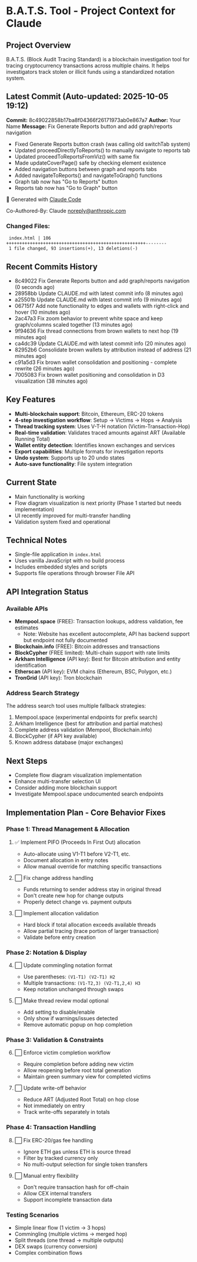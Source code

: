 # B.A.T.S. Tool - Project Context for Claude

## Project Overview
B.A.T.S. (Block Audit Tracing Standard) is a blockchain investigation tool for tracing cryptocurrency transactions across multiple chains. It helps investigators track stolen or illicit funds using a standardized notation system.

## Latest Commit (Auto-updated: 2025-10-05 19:12)

**Commit:** 8c49022858b17ba8f04366f26171973ab0e867a7
**Author:** Your Name
**Message:** Fix Generate Reports button and add graph/reports navigation

- Fixed Generate Reports button crash (was calling old switchTab system)
- Updated proceedDirectlyToReports() to manually navigate to reports tab
- Updated proceedToReportsFromViz() with same fix
- Made updateCoverPage() safe by checking element existence
- Added navigation buttons between graph and reports tabs
- Added navigateToReports() and navigateToGraph() functions
- Graph tab now has "Go to Reports" button
- Reports tab now has "Go to Graph" button

🤖 Generated with [Claude Code](https://claude.com/claude-code)

Co-Authored-By: Claude <noreply@anthropic.com>

### Changed Files:
```
 index.html | 106 +++++++++++++++++++++++++++++++++++++++++++++++++++++--------
 1 file changed, 93 insertions(+), 13 deletions(-)
```

## Recent Commits History

- 8c49022 Fix Generate Reports button and add graph/reports navigation (0 seconds ago)
- 28958bb Update CLAUDE.md with latest commit info (8 minutes ago)
- a25501b Update CLAUDE.md with latest commit info (9 minutes ago)
- 06715f7 Add note functionality to edges and wallets with right-click and hover (10 minutes ago)
- 2ac47a3 Fix zoom behavior to prevent white space and keep graph/columns scaled together (13 minutes ago)
- 9f94636 Fix thread connections from brown wallets to next hop (19 minutes ago)
- ca4dc39 Update CLAUDE.md with latest commit info (20 minutes ago)
- 82952b6 Consolidate brown wallets by attribution instead of address (21 minutes ago)
- c91a5d3 Fix brown wallet consolidation and positioning - complete rewrite (26 minutes ago)
- 7005083 Fix brown wallet positioning and consolidation in D3 visualization (38 minutes ago)

## Key Features
- **Multi-blockchain support**: Bitcoin, Ethereum, ERC-20 tokens
- **4-step investigation workflow**: Setup → Victims → Hops → Analysis
- **Thread tracking system**: Uses V-T-H notation (Victim-Transaction-Hop)
- **Real-time validation**: Validates traced amounts against ART (Available Running Total)
- **Wallet entity detection**: Identifies known exchanges and services
- **Export capabilities**: Multiple formats for investigation reports
- **Undo system**: Supports up to 20 undo states
- **Auto-save functionality**: File system integration

## Current State
- Main functionality is working
- Flow diagram visualization is next priority (Phase 1 started but needs implementation)
- UI recently improved for multi-transfer handling
- Validation system fixed and operational

## Technical Notes
- Single-file application in `index.html`
- Uses vanilla JavaScript with no build process
- Includes embedded styles and scripts
- Supports file operations through browser File API

## API Integration Status

### Available APIs
- **Mempool.space** (FREE): Transaction lookups, address validation, fee estimates
  - Note: Website has excellent autocomplete, API has backend support but endpoint not fully documented
- **Blockchain.info** (FREE): Bitcoin addresses and transactions
- **BlockCypher** (FREE limited): Multi-chain support with rate limits
- **Arkham Intelligence** (API key): Best for Bitcoin attribution and entity identification
- **Etherscan** (API key): EVM chains (Ethereum, BSC, Polygon, etc.)
- **TronGrid** (API key): Tron blockchain

### Address Search Strategy
The address search tool uses multiple fallback strategies:
1. Mempool.space (experimental endpoints for prefix search)
2. Arkham Intelligence (best for attribution and partial matches)
3. Complete address validation (Mempool, Blockchain.info)
4. BlockCypher (if API key available)
5. Known address database (major exchanges)

## Next Steps
- Complete flow diagram visualization implementation
- Enhance multi-transfer selection UI
- Consider adding more blockchain support
- Investigate Mempool.space undocumented search endpoints

## Implementation Plan - Core Behavior Fixes

### Phase 1: Thread Management & Allocation
1. ✅ Implement PIFO (Proceeds In First Out) allocation
   - Auto-allocate using V1-T1 before V2-T1, etc.
   - Document allocation in entry notes
   - Allow manual override for matching specific transactions

2. ⬜ Fix change address handling
   - Funds returning to sender address stay in original thread
   - Don't create new hop for change outputs
   - Properly detect change vs. payment outputs

3. ⬜ Implement allocation validation
   - Hard block if total allocation exceeds available threads
   - Allow partial tracing (trace portion of larger transaction)
   - Validate before entry creation

### Phase 2: Notation & Display
4. ⬜ Update commingling notation format
   - Use parentheses: `(V1-T1) (V2-T1) H2`
   - Multiple transactions: `(V1-T2,3) (V2-T1,2,4) H3`
   - Keep notation unchanged through swaps

5. ⬜ Make thread review modal optional
   - Add setting to disable/enable
   - Only show if warnings/issues detected
   - Remove automatic popup on hop completion

### Phase 3: Validation & Constraints
6. ⬜ Enforce victim completion workflow
   - Require completion before adding new victim
   - Allow reopening before root total generation
   - Maintain green summary view for completed victims

7. ⬜ Update write-off behavior
   - Reduce ART (Adjusted Root Total) on hop close
   - Not immediately on entry
   - Track write-offs separately in totals

### Phase 4: Transaction Handling
8. ⬜ Fix ERC-20/gas fee handling
   - Ignore ETH gas unless ETH is source thread
   - Filter by tracked currency only
   - No multi-output selection for single token transfers

9. ⬜ Manual entry flexibility
   - Don't require transaction hash for off-chain
   - Allow CEX internal transfers
   - Support incomplete transaction data

### Testing Scenarios
- Simple linear flow (1 victim → 3 hops)
- Commingling (multiple victims → merged hop)
- Split threads (one thread → multiple outputs)
- DEX swaps (currency conversion)
- Complex combination flows
